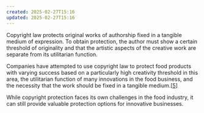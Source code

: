 ```yaml
---
created: 2025-02-27T15:16
updated: 2025-02-27T15:16
---
```

Copyright law protects original works of authorship fixed in a tangible medium of expression. To obtain protection, the author must show a certain threshold of originality and that the artistic aspects of the creative work are separate from its utilitarian function.  
  
Companies have attempted to use copyright law to protect food products with varying success based on a particularly high creativity threshold in this area, the utilitarian function of many innovations in the food business, and the necessity that the work should be fixed in a tangible medium.[[5](https://www.food-safety.com/articles/6872-intellectual-property-protection-in-the-food-industry#References)]  
  
While copyright protection faces its own challenges in the food industry, it can still provide valuable protection options for innovative businesses.  